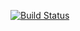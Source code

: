 [![Build Status](https://travis-ci.org/Esethral/GithubAPI.svg?branch=master)](https://travis-ci.org/Esethral/GithubAPI)
